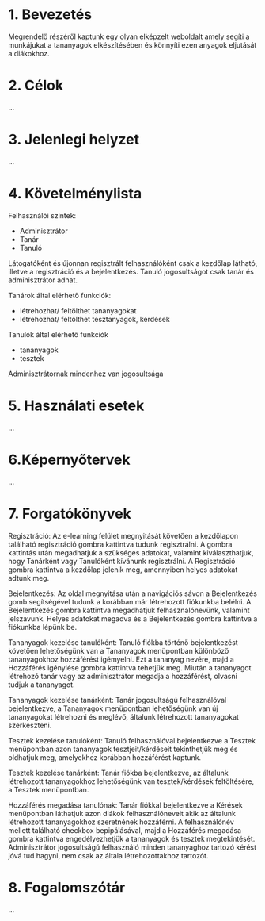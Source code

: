 # 1. Bevezetés

Megrendelő részéről kaptunk egy olyan elképzelt weboldalt amely segíti a munkájukat a tananyagok elkészítésében és könnyíti ezen anyagok eljutását a diákokhoz. 

# 2. Célok

...


# 3. Jelenlegi helyzet

...


# 4. Követelménylista

Felhasználói szintek:
- Adminisztrátor
- Tanár
- Tanuló

Látogatóként és újonnan regisztrált felhasználóként csak a kezdőlap látható, illetve a regisztráció és a bejelentkezés. Tanuló jogosultságot csak tanár és adminisztrátor adhat.

Tanárok által elérhető funkciók:
- létrehozhat/ feltölthet tananyagokat
- létrehozhat/ feltölthet tesztanyagok, kérdések

Tanulók által elérhető funkciók
- tananyagok
- tesztek

Adminisztrátornak mindenhez van jogosultsága



# 5. Használati esetek

...


# 6.Képernyőtervek

...


# 7. Forgatókönyvek

Regisztráció: Az e-learning felület megnyitását követően a kezdőlapon található regisztráció gombra kattintva tudunk regisztrálni. A gombra kattintás után  megadhatjuk a szükséges adatokat, valamint kiválaszthatjuk, hogy Tanárként vagy Tanulóként kívánunk regisztrálni. A Regisztráció gombra kattintva a kezdőlap jelenik meg, amennyiben helyes adatokat adtunk meg.

Bejelentkezés: Az oldal megnyitása után a navigációs sávon a Bejelentkezés gomb segítségével tudunk a korábban már létrehozott fiókunkba belélni. A Bejelentkezés gombra kattintva megadhatjuk felhasználónevünk, valamint jelszavunk. Helyes adatokat megadva és a Bejelentkezés gombra kattintva a fiókunkba lépünk be.

Tananyagok kezelése tanulóként: Tanuló fiókba történő bejelentkezést követően lehetőségünk van a Tananyagok menüpontban különböző tananyagokhoz hozzáférést igémyelni. Ezt a  tananyag nevére, majd a Hozzáférés igénylése gombra kattintva tehetjük meg. Miután a tananyagot létrehozó tanár vagy az adminisztrátor megadja a hozzáférést, olvasni tudjuk a tananyagot.

Tananyagok kezelése tanárként: Tanár jogosultságú felhasználóval bejelentkezve, a Tananyagok menüpontban lehetőségünk van új tananyagokat létrehozni és meglévő, általunk létrehozott tananyagokat szerkeszteni.

Tesztek kezelése tanulóként: Tanuló felhasználóval bejelentkezve a Tesztek menüpontban azon tananyagok tesztjeit/kérdéseit tekinthetjük meg és oldhatjuk meg, amelyekhez korábban hozzáférést kaptunk.

Tesztek kezelése tanárként: Tanár fiókba bejelentkezve, az általunk létrehozott tananyagokhoz lehetőségünk van tesztek/kérdések feltöltésére, a Tesztek menüpontban.

Hozzáférés megadása tanulónak: Tanár fiókkal bejelentkezve a Kérések menüpontban láthatjuk azon diákok felhasználóneveit akik az általunk létrehozott tananyagokhoz szeretnének hozzáférni. A felhasználónév mellett található checkbox bepipálásával, majd a Hozzáférés megadása gombra kattintva engedélyezhetjük a tananyagok és tesztek megtekintését.
Adminisztrátor jogosultságú felhasználó minden tananyaghoz tartozó kérést jóvá tud hagyni, nem csak az általa létrehozottakhoz tartozót.

# 8. Fogalomszótár

...